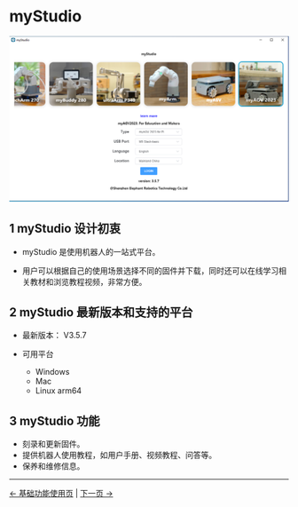 # myStudio

<img src="../../../resources/5-BasicApplication/5.2/5.2.2/img/agvpi/0.png" alt="basic" style="zoom:50%;" />

## 1 myStudio 设计初衷

- myStudio 是使用机器人的一站式平台。

- 用户可以根据自己的使用场景选择不同的固件并下载，同时还可以在线学习相关教材和浏览教程视频，非常方便。

## 2 myStudio 最新版本和支持的平台

- 最新版本： V3.5.7

- 可用平台

  - Windows
  - Mac
  - Linux arm64

## 3 myStudio 功能

- 刻录和更新固件。
- 提供机器人使用教程，如用户手册、视频教程、问答等。
- 保养和维修信息。

---

[← 基础功能使用页](../../README.md#52-应用用途) | [下一页 →](./1-setup.md)
